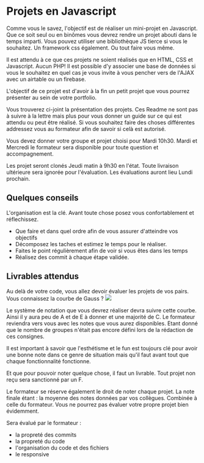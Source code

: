 # Projets en Javascript

Comme vous le savez, l'objectif est de réaliser un mini-projet en Javascript.  Que ce soit seul ou en binômes vous devrez rendre un projet abouti dans le temps imparti.
Vous pouvez utiliser une bibliothèque JS tierce si vous le souhaitez. Un framework css également. Ou tout faire vous même.

Il est attendu à ce que ces projets ne soient réalisés que en HTML, CSS et Javascript. Aucun PHP!
Il est possible d'y associer une base de données si vous le souhaitez en quel cas je vous invite à vous pencher vers de l'AJAX avec un airtable ou un firebase.

L'objectif de ce projet est d'avoir à la fin un petit projet que vous pourrez présenter au sein de votre portfolio. 

Vous trouverez ci-joint la présentation des projets. Ces Readme ne sont pas à suivre à la lettre mais plus pour vous donner un guide sur ce qui est attendu ou peut être réalisé. Si vous souhaitez faire des choses différentes addressez vous au formateur afin de savoir si celà est autorisé.

Vous devez donner votre groupe et projet choisi pour Mardi 10h30.
Mardi et Mercredi le formateur sera disponible pour toute question et accompagnement.

Les projet seront clonés Jeudi matin à 9h30 en l'état. Toute livraison ultérieure sera ignorée pour l'évaluation. Les évaluations auront lieu Lundi prochain.

 ## Quelques conseils

 L'organisation est la clé. Avant toute chose posez vous confortablement et réflechissez. 
  - Que faire et dans quel ordre afin de vous assurer d'atteindre vos objectifs
  - Décomposez les taches et estimez le temps pour le réaliser.
  - Faites le point régulièrement afin de voir si vous êtes dans les temps
  - Réalisez des commit à chaque étape validée.

## Livrables attendus

Au delà de votre code, vous allez devoir évaluer les projets de vos pairs. 
Vous connaissez la courbe de Gauss ?
![](https://renaudossavi.files.wordpress.com/2014/08/courbe-de-gauss.jpg)

Le système de notation que vous devrez réaliser devra suivre cette courbe. Ainsi il y aura peu de A et de E à donner et une majorité de C. 
Le formateur reviendra vers vous avec les notes que vous aurez disponibles. Etant donné que le nombre de groupes n'était pas encore défini lors de la rédaction de ces consignes.

Il est important à savoir que l'esthétisme et le fun est toujours clé pour avoir une bonne note dans ce genre de situation mais qu'il faut avant tout que chaque fonctionnalité fonctionne.

Et que pour pouvoir noter quelque chose, il faut un livrable. Tout projet non reçu sera sanctionné par un F.

Le formateur se réserve également le droit de noter chaque projet. La note finale étant : la moyenne des notes données par vos collègues. Combinée à celle du formateur. Vous ne pourrez pas évaluer votre propre projet bien évidemment.

Sera évalué par le formateur : 
 - la propreté des commits
 - la propreté du code
 - l'organisation du code et des fichiers
 - le responsive
